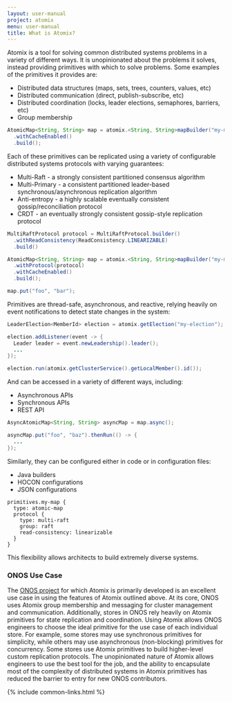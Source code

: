 ```yaml
---
layout: user-manual
project: atomix
menu: user-manual
title: What is Atomix?
---
```


Atomix is a tool for solving common distributed systems problems in a variety of different ways. It is unopinionated about the problems it solves, instead providing primitives with which to solve problems. Some examples of the primitives it provides are:
* Distributed data structures (maps, sets, trees, counters, values, etc)
* Distributed communication (direct, publish-subscribe, etc)
* Distributed coordination (locks, leader elections, semaphores, barriers, etc)
* Group membership

```java
AtomicMap<String, String> map = atomix.<String, String>mapBuilder("my-map")
  .withCacheEnabled()
  .build();
```

Each of these primitives can be replicated using a variety of configurable distributed systems protocols with varying guarantees:
* Multi-Raft - a strongly consistent partitioned consensus algorithm
* Multi-Primary - a consistent partitioned leader-based synchronous/asynchronous replication algorithm
* Anti-entropy - a highly scalable eventually consistent gossip/reconciliation protocol
* CRDT - an eventually strongly consistent gossip-style replication protocol

```java
MultiRaftProtocol protocol = MultiRaftProtocol.builder()
  .withReadConsistency(ReadConsistency.LINEARIZABLE)
  .build()

AtomicMap<String, String> map = atomix.<String, String>mapBuilder("my-map")
  .withProtocol(protocol)
  .withCacheEnabled()
  .build();

map.put("foo", "bar");
```

Primitives are thread-safe, asynchronous, and reactive, relying heavily on event notifications to detect state changes in the system:

```java
LeaderElection<MemberId> election = atomix.getElection("my-election");

election.addListener(event -> {
  Leader leader = event.newLeadership().leader();
  ...
});

election.run(atomix.getClusterService().getLocalMember().id());
```

And can be accessed in a variety of different ways, including:
* Asynchronous APIs
* Synchronous APIs
* REST API

```java
AsyncAtomicMap<String, String> asyncMap = map.async();

asyncMap.put("foo", "baz").thenRun(() -> {
  ...
});
```

Similarly, they can be configured either in code or in configuration files:
* Java builders
* HOCON configurations
* JSON configurations

```hocon
primitives.my-map {
  type: atomic-map
  protocol {
    type: multi-raft
    group: raft
    read-consistency: linearizable
  }
}
```

This flexibility allows architects to build extremely diverse systems.

### ONOS Use Case

The [ONOS project](http://onosproject.org) for which Atomix is primarily developed is an excellent use case in using the features of Atomix outlined above. At its core, ONOS uses Atomix group membership and messaging for cluster management and communication. Additionally, stores in ONOS rely heavily on Atomix primitives for state replication and coordination. Using Atomix allows ONOS engineers to choose the ideal primitive for the use case of each individual store. For example, some stores may use synchronous primitives for simplicity, while others may use asynchronous (non-blocking) primitives for concurrency. Some stores use Atomix primitives to build higher-level custom replication protocols. The unopinionated nature of Atomix allows engineers to use the best tool for the job, and the ability to encapsulate most of the complexity of distributed systems in Atomix primitives has reduced the barrier to entry for new ONOS contributors.

{% include common-links.html %}
